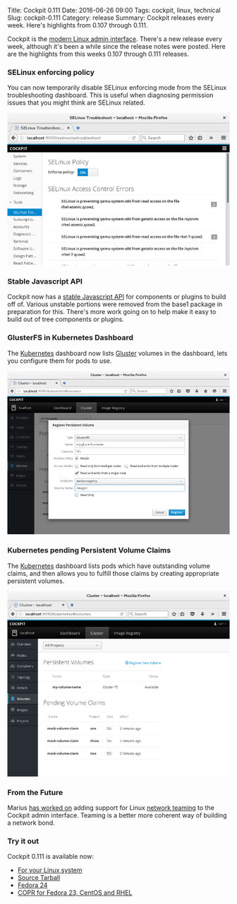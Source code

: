 Title: Cockpit 0.111
Date: 2016-06-26 09:00
Tags: cockpit, linux, technical
Slug: cockpit-0.111
Category: release
Summary: Cockpit releases every week. Here's highlights from 0.107 through 0.111.

Cockpit is the [modern Linux admin interface](http://cockpit-project.org/). There's a new release every week, although it's been a while since the release notes were posted. Here are the highlights from this weeks 0.107 through 0.111 releases.

### SELinux enforcing policy

You can now temporarily disable SELinux enforcing mode from the SELinux troubleshooting
dashboard. This is useful when diagnosing permission issues that you might think are
SELinux related.

![SELinux Enforcing](images/cockpit-selinux-enforcing.png)

### Stable Javascript API

Cockpit now has a [stable Javascript API](http://cockpit-project.org/guide/latest/api-base1.html)
for components or plugins to build off of. Various unstable portions were removed from the
base1 package in preparation for this. There's more work going on to help make it easy to build
out of tree components or plugins.

### GlusterFS in Kubernetes Dashboard

The [Kubernetes](http://kubernetes.io/) dashboard now lists [Gluster](http://gluster.org/)
volumes in the dashboard, lets you configure them for pods to use.

![GlusterFS Persistent Volumes](images/cockpit-glusterfs-volume.png)

### Kubernetes pending Persistent Volume Claims

The [Kubernetes](http://kubernetes.io/) dashboard lists pods which have
outstanding volume claims, and then allows you to fulfill those claims
by creating appropriate persistent volumes.

![Persistent Volume Claims](images/cockpit-volume-claims.png)

### From the Future

Marius [has worked on](https://github.com/cockpit-project/cockpit/pull/4571) adding support
for Linux [network teaming](http://libteam.org/) to the Cockpit admin interface. Teaming
is a better more coherent way of building a network bond.

### Try it out

Cockpit 0.111 is available now:

 * [For your Linux system](http://cockpit-project.org/running.html)
 * [Source Tarball](https://github.com/cockpit-project/cockpit/releases/tag/0.111)
 * [Fedora 24](https://bodhi.fedoraproject.org/updates/cockpit-0.111-1.fc24)
 * [COPR for Fedora 23, CentOS and RHEL](https://copr.fedoraproject.org/coprs/g/cockpit/cockpit-preview/)

